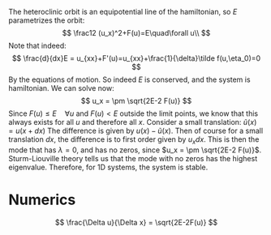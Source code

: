 The heteroclinic orbit is an equipotential line of the hamiltonian, so $E$ parametrizes the orbit:
$$
\frac12 (u_x)^2+F(u)=E\quad\forall u\\
$$
Note that indeed:
$$
\frac{d}{dx}E = u_{xx}+F'(u)=u_{xx}+\frac{1}{\delta}\tilde f(u,\eta_0)=0
$$
By the equations of motion. So indeed $E$ is conserved, and the system is hamiltonian.
We can solve now:
$$
u_x = \pm \sqrt{2E-2 F(u)}
$$
Since $F(u)\leq E\quad\forall u$ and $F(u)<E$ outside the limit points, we know that this always exists for all $u$ and therefore all $x$. 
Consider a small translation: $\tilde u(x)=u(x+dx)$ The difference is given by $u(x)-\tilde u(x)$. Then of course for a small translation $dx$, the difference is to first order given by $u_xdx$. This is then the mode that has $\lambda=0$, and has no zeros, since $u_x = \pm \sqrt{2E-2 F(u)}$. Sturm-Liouville theory tells us that the mode with no zeros has the highest eigenvalue. Therefore, for 1D systems, the system is stable. 


# Numerics 
$$
\frac{\Delta u}{\Delta x} = \sqrt{2E-2F(u)}
$$